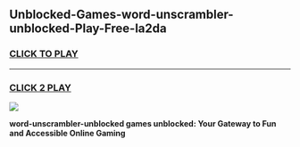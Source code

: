 
## Unblocked-Games-word-unscrambler-unblocked-Play-Free-la2da
<h3>
<a href="https://premium76.site?title=word-unscrambler-unblocked&ref=23A">CLICK TO PLAY</a></h3>
<hr>

<h3>
<a href="https://premium76.site?title=word-unscrambler-unblocked&ref=23A">CLICK 2 PLAY</a>
  
</h3>

<a href="https://premium76.site?title=word-unscrambler-unblocked&ref=23A"><img src="https://clearcache.store/games.png"></a>


**word-unscrambler-unblocked games unblocked: Your Gateway to Fun and Accessible Online Gaming**
